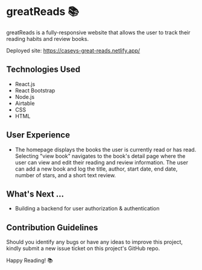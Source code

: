 # greatReads 📚

greatReads is a fully-responsive website that allows the user to track their reading habits and review books. 

Deployed site: https://caseys-great-reads.netlify.app/

## Technologies Used
- React.js
- React Bootstrap
- Node.js
- Airtable
- CSS
- HTML

## User Experience
- The homepage displays the books the user is currently read or has read. Selecting "view book" navigates to the book's detail page where the user can view and edit their reading and review information. The user can add a new book and log the title, author, start date, end date, number of stars, and a short text review.

## What's Next ...
- Building a backend for user authorization & authentication

## Contribution Guidelines
Should you identify any bugs or have any ideas to improve this project, kindly submit a new issue ticket on this project's GitHub repo. 

Happy Reading! 📚



